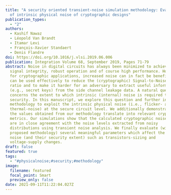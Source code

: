 ```yaml
---
title: "A security oriented transient-noise simulation methodology: Evaluation
  of intrinsic physical noise of cryptographic designs"
publication_types:
  - "2"
authors:
  - Kashif Nawaz
  - Léopold Van Brandt
  - Itamar Levi
  - François-Xavier Standaert
  - Denis Flandre
doi: https://doi.org/10.1016/j.vlsi.2019.06.006
publication: Integration Volume 68, September 2019, Pages 71-79
abstract: Noise in digital circuits has always been minimized to achieve high
  signal integrity, robust operation and of course high performance. However,
  for cryptographic applications, increased noise can in fact be beneficial. It
  can be used effectively to reduce the (cryptographic) Signal-to-Noise (SNR)
  ratio and to make it harder for an adversary to extract useful information
  (e.g., secret keys) from the side channel leakage data. A natural question
  concerns the extent to which intrinsic (internal) noise is required to improve
  security. In this manuscript, we explore this question and further introduce a
  methodology to exploit the intrinsic physical noise (i.e., flicker- and
  thermal-noise) at the secure circuit level. We additionally demonstrate how
  the values obtained from our methodology translate into relevant cryptographic
  metrics. Our simulations show that the calculated cryptographic noise values
  are in close agreement with the noise levels extracted from noisy
  distributions using transient noise analysis. We finally evaluate (with the
  proposed methodology) several meaningful parameters which affect the internal
  noise (and their security extent) such as transistors-sizing and
  voltage-supply changes.
draft: false
featured: true
tags:
  - "#physicalnoise;#security;#methodology"
image:
  filename: featured
  focal_point: Smart
  preview_only: false
date: 2021-09-11T11:22:04.027Z
---
```

